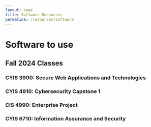 ```yaml
---
layout: page
title: Software Resources
permalink: /resources/software
---
```


# Software to use


## Fall 2024 Classes

### CYIS 3900: Secure Web Applications and Technologies


### CYIS 4910: Cybersecurity Capstone 1


### CIS 4990: Enterprise Project


### CYIS 6710: Information Assurance and Security





